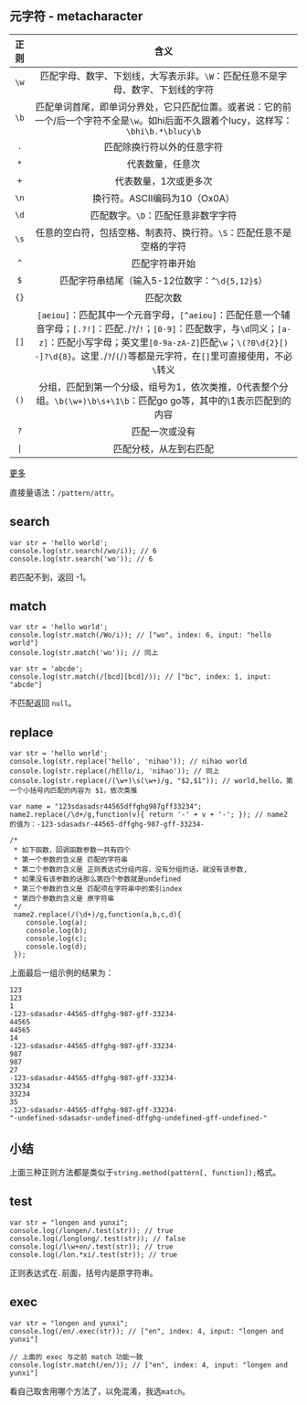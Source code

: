 ## 元字符 - metacharacter

|正则|含义|
|:---:|:---:|
|`\w`|匹配字母、数字、下划线，大写表示非。`\W`：匹配任意不是字母、数字、下划线的字符|
|`\b`|匹配单词首尾，即单词分界处，它只匹配位置。或者说：它的前一个/后一个字符不全是`\w`。如hi后面不久跟着个lucy，这样写：`\bhi\b.*\blucy\b`|
|`.`|匹配除换行符以外的任意字符|
|`*`|代表数量，任意次|
|`+`|代表数量，1次或更多次|
|`\n`|换行符。ASCII编码为10（Ox0A）|
|`\d`|匹配数字。`\D`：匹配任意非数字字符|
|`\s`|任意的空白符，包括空格、制表符、换行符。`\S`：匹配任意不是空格的字符|
|`^`|匹配字符串开始|
|`$`|匹配字符串结尾（输入5-12位数字：`^\d{5,12}$`）|
|`{}`|匹配次数|
|`[]`|`[aeiou]`：匹配其中一个元音字母，`[^aeiou]`：匹配任意一个辅音字母；`[.?!]`：匹配`.`/`?`/`!`；`[0-9]`：匹配数字，与`\d`同义；`[a-z]`：匹配小写字母；英文里`[0-9a-zA-Z]`匹配`\w`；`\(?0\d{2}[) -]?\d{8}`。这里`.`/`?`/`(`/`)`等都是元字符，在`[]`里可直接使用，不必`\`转义|
|`()`|分组，匹配到第一个分级，组号为1，依次类推，0代表整个分组。`\b(\w+)\b\s+\1\b`：匹配go go等，其中的\1表示匹配到的内容|
|`?`|匹配一次或没有|
|`\|`|匹配分枝，从左到右匹配|

[更多](https://www.zybuluo.com/Rico/note/19387)

直接量语法：`/pattern/attr`。

## search

```
var str = 'hello world'; 
console.log(str.search(/wo/i)); // 6
console.log(str.search('wo')); // 6
```

若匹配不到，返回 -1。

## match

```
var str = 'hello world'; 
console.log(str.match(/Wo/i)); // ["wo", index: 6, input: "hello world"]
console.log(str.match('wo')); // 同上

var str = 'abcde';
console.log(str.match(/[bcd][bcd]/)); // ["bc", index: 1, input: "abcde"]
```

不匹配返回 `null`。

## replace

```
var str = 'hello world'; 
console.log(str.replace('hello', 'nihao')); // nihao world
console.log(str.replace(/hEllo/i, 'nihao')); // 同上
console.log(str.replace(/(\w+)\s(\w+)/g, "$2,$1")); // world,hello，第一个小括号内匹配的内容为 $1，依次类推

var name = "123sdasadsr44565dffghg987gff33234"; 
name2.replace(/\d+/g,function(v){ return '-' + v + '-'; }); // name2 的值为：-123-sdasadsr-44565-dffghg-987-gff-33234-

/*
 * 如下函数，回调函数参数一共有四个
 * 第一个参数的含义是 匹配的字符串
 * 第二个参数的含义是 正则表达式分组内容，没有分组的话，就没有该参数,
 * 如果没有该参数的话那么第四个参数就是undefined
 * 第三个参数的含义是 匹配项在字符串中的索引index
 * 第四个参数的含义是 原字符串
 */
 name2.replace(/(\d+)/g,function(a,b,c,d){
    console.log(a);
    console.log(b);
    console.log(c);
    console.log(d);
 });
```

上面最后一组示例的结果为：

```
123
123
1
-123-sdasadsr-44565-dffghg-987-gff-33234-
44565
44565
14
-123-sdasadsr-44565-dffghg-987-gff-33234-
987
987
27
-123-sdasadsr-44565-dffghg-987-gff-33234-
33234
33234
35
-123-sdasadsr-44565-dffghg-987-gff-33234-
"-undefined-sdasadsr-undefined-dffghg-undefined-gff-undefined-"
```

## 小结

上面三种正则方法都是类似于`string.method(pattern[, function]);`格式。

## test

```
var str = "longen and yunxi";
console.log(/longen/.test(str)); // true
console.log(/longlong/.test(str)); // false
console.log(/l\w+en/.test(str)); // true
console.log(/lon.*xi/.test(str)); // true
```

正则表达式在`.`前面，括号内是原字符串。

## exec

```
var str = "longen and yunxi";
console.log(/en/.exec(str)); // ["en", index: 4, input: "longen and yunxi"]

// 上面的 exec 与之前 match 功能一致
console.log(str.match(/en/)); // ["en", index: 4, input: "longen and yunxi"]
```

看自己取舍用哪个方法了，以免混淆，我选`match`。



